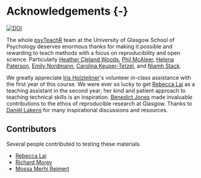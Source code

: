 # Acknowledgements {-}


[![DOI](https://zenodo.org/badge/166541547.svg)](https://zenodo.org/badge/latestdoi/166541547)


The whole [psyTeachR](https://psyteachr.github.io) team at the University of Glasgow School of Psychology deserves enormous thanks for making it possible and rewarding to teach methods with a focus on reproducibility and open science. Particularly 
[Heather Cleland Woods](https://github.com/clelandwoods), 
[Phil McAleer](https://github.com/philmcaleer), 
[Helena Paterson](https://github.com/HelenaPaterson), 
[Emily Nordmann](https://github.com/emilynordmann),
[Carolina Keuper-Tetzel](https://github.com/carolinakt), and 
[Niamh Stack](https://github.com/eavanmac).

We greatly appreciate [Iris Holzleitner](https://github.com/orgs/facelab/people/iholzleitner)'s volunteer in-class assistance with the first year of this course. We were ever so lucky to get [Rebecca Lai](https://github.com/RebeccaJLai) as a teaching assistant in the second year; her kind and patient approach to teaching technical skills is an inspiration. [Benedict Jones](https://www.strath.ac.uk/staff/jonesbenedictprofessor/) made invaluable contributions to the ethos of reproducible research at Glasgow. Thanks to [Daniël Lakens](https://github.com/Lakens) for many inspirational discussions and resources.

## Contributors

Several people contributed to testing these materials.

* [Rebecca Lai](https://github.com/RebeccaJLai)
* [Richard Morey](https://github.com/richarddmorey)
* [Mossa Merhi Reimert](https://github.com/CGMossa)
